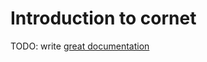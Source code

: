 # Introduction to cornet

TODO: write [great documentation](http://jacobian.org/writing/great-documentation/what-to-write/)

